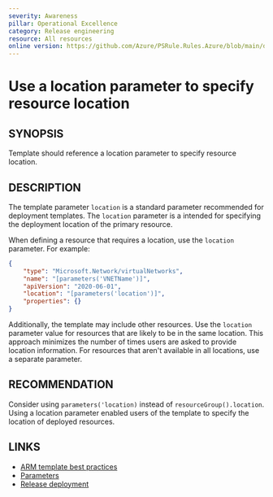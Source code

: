 ```yaml
---
severity: Awareness
pillar: Operational Excellence
category: Release engineering
resource: All resources
online version: https://github.com/Azure/PSRule.Rules.Azure/blob/main/docs/en/rules/Azure.Template.UseLocationParameter.md
---
```


# Use a location parameter to specify resource location

## SYNOPSIS

Template should reference a location parameter to specify resource location.

## DESCRIPTION

The template parameter `location` is a standard parameter recommended for deployment templates.
The `location` parameter is a intended for specifying the deployment location of the primary resource.

When defining a resource that requires a location, use the `location` parameter. For example:

```json
{
    "type": "Microsoft.Network/virtualNetworks",
    "name": "[parameters('VNETName')]",
    "apiVersion": "2020-06-01",
    "location": "[parameters('location')]",
    "properties": {}
}
```

Additionally, the template may include other resources.
Use the `location` parameter value for resources that are likely to be in the same location.
This approach minimizes the number of times users are asked to provide location information.
For resources that aren't available in all locations, use a separate parameter.

## RECOMMENDATION

Consider using `parameters('location)` instead of `resourceGroup().location`.
Using a location parameter enabled users of the template to specify the location of deployed resources.

## LINKS

- [ARM template best practices](https://docs.microsoft.com/azure/azure-resource-manager/templates/template-best-practices#location-recommendations-for-parameters)
- [Parameters](https://docs.microsoft.com/azure/azure-resource-manager/templates/template-syntax#parameters)
- [Release deployment](https://docs.microsoft.com/azure/architecture/framework/devops/release-engineering-cd#automation)
